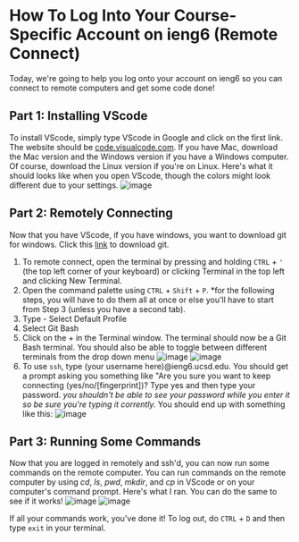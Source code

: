 # How To Log Into Your Course-Specific Account on ieng6 (Remote Connect)
Today, we're going to help you log onto your account on ieng6 so you can connect to remote computers and get some code done!

## Part 1: Installing VScode
To install VScode, simply type VScode in Google and click on the first link. The website should be [code.visualcode.com](https://code.visualstudio.com/). If you have Mac, download the Mac version and the Windows version if you have a Windows computer. Of course, download the Linux version if you're on Linux. Here's what it should looks like when you open VScode, though the colors might look different due to your settings.
![image](https://user-images.githubusercontent.com/130111913/230564006-93740071-18ea-42ca-b0d5-06c6639bc2bb.png)

## Part 2: Remotely Connecting
Now that you have VScode, if you have windows, you want to download git for windows. Click this [link](https://gitforwindows.org/) to download git. 
1. To remote connect, open the terminal by pressing and holding ```CTRL``` + ```'``` (the top left corner of your keyboard) or clicking Terminal in the top left and clicking New Terminal.
2. Open the command palette using ```CTRL``` + ```Shift``` + ```P```. 
*for the following steps, you will have to do them all at once or else you'll have to start from Step 3 (unless you have a second tab).
3. Type - Select Default Profile
4. Select Git Bash
5. Click on the + in the Terminal window. The terminal should now be a Git Bash terminal. You should also be able to toggle between different terminals from the drop down menu
![image](https://user-images.githubusercontent.com/130111913/230569822-5345f8ae-9d8b-43df-829a-40889580f45a.png)
![image](https://user-images.githubusercontent.com/130111913/230570480-6ab224d5-78f3-4701-a42f-ea80db8dd78b.png)
6. To use ```ssh```, type (your username here)@ieng6.ucsd.edu. You should get a prompt asking you something like "Are you sure you want to keep connecting  (yes/no/[fingerprint])? Type yes and then type your password. *you shouldn't be able to see your password while you enter it so be sure you're typing it corrently.* You should end up with something like this:
![image](https://user-images.githubusercontent.com/130111913/230802157-d4bb04fb-377c-4b6e-ba38-1639c0b8890e.png)

## Part 3: Running Some Commands
Now that you are logged in remotely and ssh'd, you can now run some commands on the remote computer. You can run commands on the remote computer by using *cd*, *ls*, *pwd*, *mkdir*, and *cp* in VScode or on your computer's command prompt. Here's what I ran. You can do the same to see if it works!
![image](https://user-images.githubusercontent.com/130111913/230806813-18c91c49-9daf-4629-93cb-7249467c618a.png)
![image](https://user-images.githubusercontent.com/130111913/230806825-5f3f3ec9-dedd-4785-8e11-c10d018e7988.png)

If all your commands work, you've done it! To log out, do ```CTRL``` + ```D``` and then type ```exit``` in your terminal.
